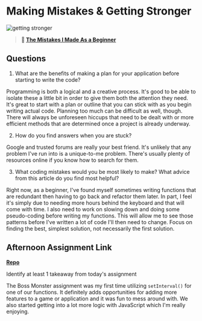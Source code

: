 # Making Mistakes & Getting Stronger

![getting stronger](https://bcw.blob.core.windows.net/public/img/lesson-images/js-bootcamp-logo.jpg)

> **📖 [The Mistakes I Made As a Beginner](https://codeworksacademy.com/fs-student-guide/resources/wk2/06-Coding-Mistakes)**

## Questions

1. What are the benefits of making a plan for your application before starting to write the code?

Programming is both a logical and a creative process. It's good to be able to isolate these a little bit in order to give them both the attention they need. It's great to start with a plan or outline that you can stick with as you begin writing actual code. Planning too much can be difficult as well, though. There will always be unforeseen hiccups that need to be dealt with or more efficient methods that are determined once a project is already underway.

2. How do you find answers when you are stuck?

Google and trusted forums are really your best friend. It's unlikely that any problem I've run into is a unique-to-me problem. There's usually plenty of resources online if you know how to search for them.

3. What coding mistakes would you be most likely to make? What advice from this article do you find most helpful?

Right now, as a beginner, I've found myself sometimes writing functions that are redundant then having to go back and refactor them later. In part, I feel it's simply due to needing more hours behind the keyboard and that will come with time. I also need to work on slowing down and doing some pseudo-coding before writing my functions. This will allow me to see those patterns before I've written a lot of code I'll then need to change. Focus on finding the best, simplest solution, not necessarily the first solution.

## Afternoon Assignment Link

**[Repo](elizabethkeyes.github.io/boss-monster/)**

Identify at least 1 takeaway from today's assignment

The Boss Monster assignment was my first time utilizing `setInterval()` for one of our functions. It definitely adds opportunities for adding more features to a game or application and it was fun to mess around with. We also started getting into a lot more logic with JavaScript which I'm really enjoying.